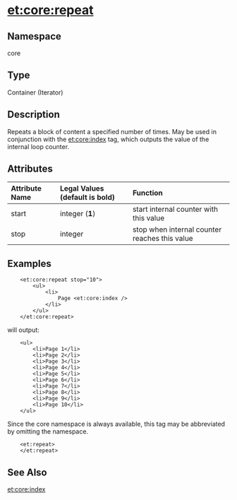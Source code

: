 # <et:core:repeat> #

## Namespace ##
core

## Type ##
Container (Iterator)

## Description ##
Repeats a block of content a specified number of times. May be used in conjunction with the <et:core:index> tag, which outputs the value of the internal loop counter.

## Attributes ##
|Attribute Name|Legal Values (default is **bold**)|Function|
|:-------------|:---------------------------------|:-------|
|start|integer (**1**)|start internal counter with this value|
|stop|integer|stop when internal counter reaches this value|


## Examples ##

```
	<et:core:repeat stop="10">
		<ul>
			<li>
				Page <et:core:index />
			</li>
		</ul>
	</et:core:repeat>
```

will output:

```
	<ul>
		<li>Page 1</li>
		<li>Page 2</li>
		<li>Page 3</li>
		<li>Page 4</li>
		<li>Page 5</li>
		<li>Page 6</li>
		<li>Page 7</li>
		<li>Page 8</li>
		<li>Page 9</li>
		<li>Page 10</li>
	</ul>
```

Since the core namespace is always available, this tag may be abbreviated by omitting the namespace.

```
	<et:repeat>
	</et:repeat>
```

## See Also ##
[<et:core:index>](ETCoreIndex.md)<br>